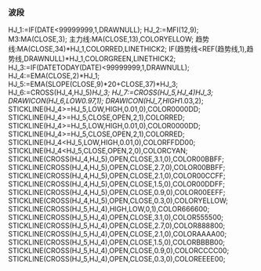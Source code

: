 ### 波段
HJ_1:=IF(DATE<99999999,1,DRAWNULL);
HJ_2:=MFI(12,9);
M3:MA(CLOSE,3);
主力线:MA(CLOSE,13),COLORYELLOW;
趋势线:MA(CLOSE,34)*HJ_1,COLORRED,LINETHICK2;
IF(趋势线<REF(趋势线,1),趋势线,DRAWNULL)*HJ_1,COLORGREEN,LINETHICK2;
HJ_3:=IF(DATETODAY(DATE)<99999999,1,DRAWNULL);
HJ_4:=EMA(CLOSE,2)*HJ_1;
HJ_5:=EMA(SLOPE(CLOSE,9)*20+CLOSE,37)*HJ_3;
HJ_6:=CROSS(HJ_4,HJ_5)*HJ_3;
HJ_7:=CROSS(HJ_5,HJ_4)*HJ_3;
DRAWICON(HJ_6,LOW*0.97,1);
DRAWICON(HJ_7,HIGH*1.03,2);
STICKLINE(HJ_4>=HJ_5,LOW,HIGH,0.01,0),COLOR0000DD;
STICKLINE(HJ_4>=HJ_5,CLOSE,OPEN,2,1),COLORRED;
STICKLINE(HJ_4>=HJ_5,LOW,HIGH,0.01,0),COLOR0000DD;
STICKLINE(HJ_4>=HJ_5,CLOSE,OPEN,2,1),COLORRED;
STICKLINE(HJ_4<HJ_5,LOW,HIGH,0.01,0),COLORFFDD00;
STICKLINE(HJ_4<HJ_5,CLOSE,OPEN,2,0),COLORCYAN;
STICKLINE(CROSS(HJ_4,HJ_5),OPEN,CLOSE,3.1,0),COLOR00BBFF;
STICKLINE(CROSS(HJ_4,HJ_5),OPEN,CLOSE,2.7,0),COLOR00BBFF;
STICKLINE(CROSS(HJ_4,HJ_5),OPEN,CLOSE,2.1,0),COLOR00CCFF;
STICKLINE(CROSS(HJ_4,HJ_5),OPEN,CLOSE,1.5,0),COLOR00DDFF;
STICKLINE(CROSS(HJ_4,HJ_5),OPEN,CLOSE,0.9,0),COLOR00EEFF;
STICKLINE(CROSS(HJ_4,HJ_5),OPEN,CLOSE,0.3,0),COLORYELLOW;
STICKLINE(CROSS(HJ_5,HJ_4),HIGH,LOW,0,1),COLOR666600;
STICKLINE(CROSS(HJ_5,HJ_4),OPEN,CLOSE,3.1,0),COLOR555500;
STICKLINE(CROSS(HJ_5,HJ_4),OPEN,CLOSE,2.7,0),COLOR888800;
STICKLINE(CROSS(HJ_5,HJ_4),OPEN,CLOSE,2.1,0),COLORAAAA00;
STICKLINE(CROSS(HJ_5,HJ_4),OPEN,CLOSE,1.5,0),COLORBBBB00;
STICKLINE(CROSS(HJ_5,HJ_4),OPEN,CLOSE,0.9,0),COLORCCCC00;
STICKLINE(CROSS(HJ_5,HJ_4),OPEN,CLOSE,0.3,0),COLOREEEE00;